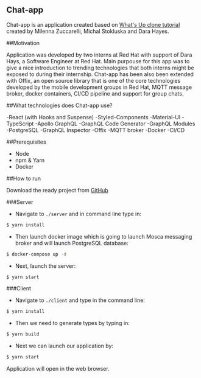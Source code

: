 ## Chat-app

Chat-app is an application created based on [What's Up clone tutorial](https://www.tortilla.academy/Urigo/WhatsApp-Clone-Tutorial/master/next/step/0) created by Milenna Zuccarelli, Michal Stokluska and Dara Hayes.

##Motivation

Application was developed by two interns at Red Hat with support of Dara Hays, a Software Engineer at Red Hat. Main purpouse for this app was to give a nice introduction to trending technologies that both interns might be exposed to during their internship. Chat-app has been also been extended with Offix, an open source library that is one of the core technologies developed by the mobile development groups in Red Hat, MQTT message broker, docker containers, CI/CD pipeline and support for group chats. 

##What technologies does Chat-app use?

-React (with Hooks and Suspense)
-Styled-Components
-Material-UI
-TypeScript
-Apollo GraphQL
-GraphQL Code Generator
-GraphQL Modules
-PostgreSQL
-GraphQL Inspector
-Offix
-MQTT broker
-Docker
-CI/CD

##Prerequisites

- Node
- npm & Yarn
- Docker

##How to run

Download the ready project from [GitHub](https://github.com/aerogear/chat-app)

###Server

- Navigate to `./server` and in command line type in:
```sh
$ yarn install
```
- Then launch docker image which is going to launch Mosca messaging broker and will launch PostgreSQL database:
```sh
$ docker-compose up -d
```
- Next, launch the server:
```sh
$ yarn start
```

###Client

- Navigate to `./client` and type in the command line:
```sh
$ yarn install
```
- Then we need to generate types by typing in:
```sh
$ yarn build
```
- Next we can launch our application by:
```sh
$ yarn start
```
Application will open in the web browser. 





